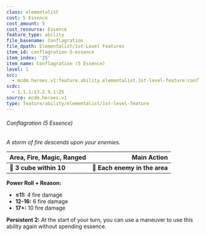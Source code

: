 ```yaml
---
class: elementalist
cost: 5 Essence
cost_amount: 5
cost_resource: Essence
feature_type: ability
file_basename: Conflagration
file_dpath: Elementalist/1st-Level Features
item_id: conflagration-5-essence
item_index: '25'
item_name: Conflagration (5 Essence)
level: 1
scc:
  - mcdm.heroes.v1:feature.ability.elementalist.1st-level-feature:conflagration-5-essence
scdc:
  - 1.1.1:13.2.9.1:25
source: mcdm.heroes.v1
type: feature/ability/elementalist/1st-level-feature
---
```


###### Conflagration (5 Essence)

*A storm of fire descends upon your enemies.*

| **Area, Fire, Magic, Ranged** |               **Main Action** |
| ----------------------------- | ----------------------------: |
| **📏 3 cube within 10**       | **🎯 Each enemy in the area** |

**Power Roll + Reason:**

- **≤11:** 4 fire damage
- **12-16:** 6 fire damage
- **17+:** 10 fire damage

**Persistent 2:** At the start of your turn, you can use a maneuver to use this ability again without spending essence.
